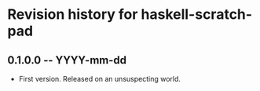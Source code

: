 # Revision history for haskell-scratch-pad

## 0.1.0.0 -- YYYY-mm-dd

* First version. Released on an unsuspecting world.
